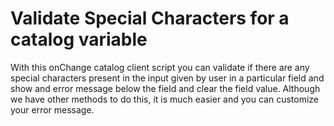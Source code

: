 # Validate Special Characters for a catalog variable

With this onChange catalog client script you can validate if there are any special characters present in the input given by user in a particular field and show and error message below the field and clear the field value. Although we have other methods to do this, it is much easier and you can customize your error message.

